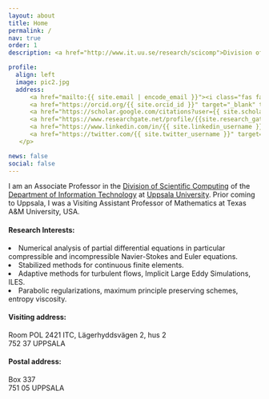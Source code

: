 ```yaml
---
layout: about
title: Home
permalink: /
nav: true
order: 1
description: <a href="http://www.it.uu.se/research/scicomp">Division of Scientific Computing</a>, <a href="http://www.it.uu.se">Department of Information Technology</a>, <a href="http://www.uu.se">Uppsala University</a>

profile:
  align: left
  image: pic2.jpg
  address:
      <a href="mailto:{{ site.email | encode_email }}"><i class="fas fa-envelope"></i></a>
      <a href="https://orcid.org/{{ site.orcid_id }}" target="_blank" title="ORCID"><i class="ai ai-orcid fa-2x"></i></a>
      <a href="https://scholar.google.com/citations?user={{ site.scholar_userid }}" target="_blank" title="Google Scholar"><i class="ai ai-google-scholar fa-2x"></i></a>
      <a href="https://www.researchgate.net/profile/{{site.research_gate_profile}}/" target="_blank" title="ResearchGate"><i class="ai ai-researchgate  fa-2x"></i></a>
      <a href="https://www.linkedin.com/in/{{ site.linkedin_username }}" target="_blank" title="LinkedIn"><i class="fab fa-linkedin  fa-2x"></i></a>
      <a href="https://twitter.com/{{ site.twitter_username }}" target="_blank" title="Twitter"><i class="fab fa-twitter  fa-2x"></i></a>
   </p>

news: false
social: false
---
```



  <span class="contacticon center" style="height: 100px; width: 500px;">
    <a href="mailto:%6D%61%72%75%61%6E@%61%6C%73%68%65%64%69%76%61%74.%63%6F%6D" title="Send me an email!"><i class="fas fa-envelope"></i></a>
 </span>


I am an Associate Professor in the 
<a href="http://www.it.uu.se/research/scicomp">Division of Scientific Computing</a> 
of the <a href="http://www.it.uu.se">Department of Information Technology</a>
at <a href="http://www.uu.se">Uppsala University</a>. 
Prior coming to Uppsala, I was a Visiting Assistant Professor of Mathematics at 
Texas A&M University, USA.

<h4>Research Interests:</h4> 
<li> 
  Numerical analysis of partial differential equations in particular
  compressible and incompressible Navier-Stokes and Euler equations.
</li>
<li> 
  Stabilized methods for continuous finite elements.
</li>
<li> 
  Adaptive methods for turbulent flows,
  Implicit Large Eddy Simulations, ILES.
</li>
<li> 
  Parabolic regularizations, maximum principle preserving schemes, entropy viscosity.
</li>

<h4>Visiting address:</h4> 
  Room POL 2421 ITC, Lägerhyddsvägen 2, hus 2 <br>
  752 37 UPPSALA

<h4>Postal address:</h4>
  Box 337 <br>
  751 05 UPPSALA
